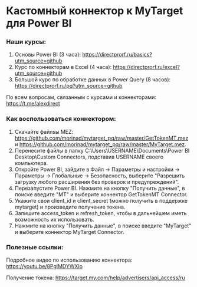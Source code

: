 # Кастомный коннектор к MyTarget для Power BI

### Наши курсы:
1) Основы Power BI (3 часа): https://directprorf.ru/basics?utm_source=github
2) Курс по коннекторам в Excel (4 часа): https://directprorf.ru/excel?utm_source=github
3) Большой курс по обработке данных в Power Query (8 часов): https://directprorf.ru/pq?utm_source=github

По всем вопросам, связанным с курсами и коннекторами: https://t.me/alexdirect

### Как воспользоваться коннектором:

1) Скачайте файлsы MEZ: https://github.com/morinad/mytarget_pq/raw/master/GetTokenMT.mez и https://github.com/morinad/mytarget_pq/raw/master/MyTarget.mez.
2) Перенесите файлы в папку C:\Users\USERNAME\Documents\Power BI Desktop\Custom Connectors, подставив USERNAME своего компьютера.
3) Откройте Power BI, зайдите в Файл -> Параметры и настройки -> Параметры -> Глобальные -> Безопасность, выберите "Разрешить загрузку любого расширения без проверок и предупреждений".
4) Перезапустите Power BI. Нажмите на кнопку "Получить данные", в поиске введите "MT" и выберите коннектор GetTokenMT Connector. 
5) Укажите свои client_id и client_secret (можно получить в поддержке mytarget) и произведите получение токена.
6) Запишите access_token и refresh_token, чтобы в дальнейшем иметь возможность их использовать.
7) Нажмите на кнопку "Получить данные", в поиске введите "MyTarget" и выберите коннектор MyTarget Connector. 


### Полезные ссылки:
Подробное видео по использованию коннектора: https://youtu.be/8PglMDYWXIo

Получение токена: https://target.my.com/help/advertisers/api_access/ru

